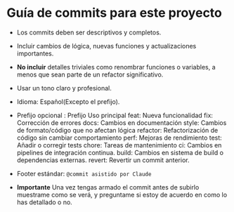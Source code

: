
# Guía de commits para este proyecto

- Los commits deben ser descriptivos y completos.
- Incluir cambios de lógica, nuevas funciones y actualizaciones importantes.
- **No incluir** detalles triviales como renombrar funciones o variables, a menos que sean parte de un refactor significativo.
- Usar un tono claro y profesional.
- Idioma: Español(Excepto el prefijo).
- Prefijo opcional :
Prefijo	Uso principal
    feat:	Nueva funcionalidad 
    fix:	Corrección de errores 
    docs:	Cambios en documentación 
    style:	Cambios de formato/código que no afectan    lógica 
    refactor:	Refactorización de código sin cambiar   comportamiento 
    perf:	Mejoras de rendimiento 
    test:	Añadir o corregir tests 
    chore:	Tareas de mantenimiento 
    ci:	Cambios en pipelines de integración continua.
    build:	Cambios en sistema de build o dependencias  externas.
    revert:	Revertir un commit anterior.
- Footer estándar: `@commit asistido por Claude`

- **Importante** Una vez tengas armado el commit antes de subirlo muestrame como se verá, y preguntame si estoy de acuerdo en como lo has detallado o no.